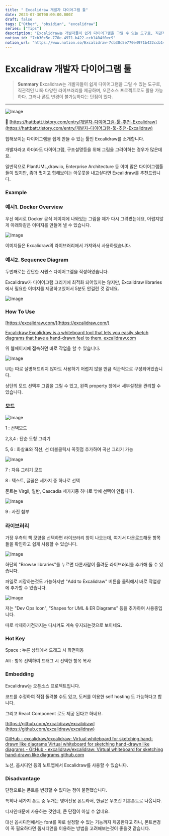```yaml
---
title: " Excalidraw 개발자 다이어그램 툴"
date: 2023-07-30T00:00:00.000Z
draft: false
tags: ["Other", "obsidian", "excalidraw"]
series: ["Tips"]
description: "Excalidraw는 개발자들이 쉽게 다이어그램을 그릴 수 있는 도구로, 직관적인 UI와 다양한 라이브러리를 제공하며, 오픈소스 프로젝트로도 활용 가능하다. 그러나 폰트 변경이 불가능하다는 단점이 있다."
notion_id: "7cb30c5e-770e-4971-b422-ccb1404f0ec9"
notion_url: "https://www.notion.so/Excalidraw-7cb30c5e770e4971b422ccb1404f0ec9"
---
```


#  Excalidraw 개발자 다이어그램 툴

> **Summary**
> Excalidraw는 개발자들이 쉽게 다이어그램을 그릴 수 있는 도구로, 직관적인 UI와 다양한 라이브러리를 제공하며, 오픈소스 프로젝트로도 활용 가능하다. 그러나 폰트 변경이 불가능하다는 단점이 있다.

---

![Image](https://prod-files-secure.s3.us-west-2.amazonaws.com/09ccd4d5-876c-4bba-bbdf-cc77a0a11257/73789a5a-9013-49ba-b1a8-30913623f5d9/Untitled.png?X-Amz-Algorithm=AWS4-HMAC-SHA256&X-Amz-Content-Sha256=UNSIGNED-PAYLOAD&X-Amz-Credential=ASIAZI2LB4664WREH6JP%2F20250724%2Fus-west-2%2Fs3%2Faws4_request&X-Amz-Date=20250724T115943Z&X-Amz-Expires=3600&X-Amz-Security-Token=IQoJb3JpZ2luX2VjEAQaCXVzLXdlc3QtMiJHMEUCIQC3B1JN1VO5788gauU8%2BUp5QLIiYRSPvdMmI2UoHfq7pwIgK4Fd%2BjoTpkwlqT6eghQ%2FQfR76J1e4wvwzAQifSb5WcUq%2FwMILRAAGgw2Mzc0MjMxODM4MDUiDLNZan4uJnqvGchWUSrcA0tfPMJl9OmqdBJobpEjoFdxJTDqghD7wLgM8EQuNpzGH8w3rIF0QPqwEt5sVhV0Q95Oo%2F%2B5Q363Wg7jWUt1TXPv9ReBtVB0gWcKYGHPEjT5jGwbURUrpGDqBzKlaCZxhh%2FzHc1FELZ6k6WaI9ozNseY7V1tlkoJceOyi8SQG4vAZllfDZNiwq69usjzdDcNu9Mz4eQsNcDifNzsqQeoPUCMkK3Qztio9T6lZAhx%2BWFqw%2FXBL6TVN%2F1lV9zGx%2B7MsP1N0q4EHIHansKL9YIk2zybQ57ejIxMmhW7BjO80hyVTzvWBvaSfGVOitSwF2dgKqEoWJdJZM%2F9d%2Bd%2BPE9vMzCW3esP9m2uWiEVW1g%2B2OtmNN3b8ZaW59gxlyH0S6jSGxgpn8M3KwDn98Cir9K%2FFGEfCDOTXrKwGpeLNA5lkhgeSBj9jhhr5804tg5hYVJHpxO%2BI%2F0Nl2THSYnskSzv4o8lDp2YzJgmtm4jEJfu8ov4Jkq0WPfhEYNLySuYT3YeCT%2FK3D78ULF%2FYAv45LhWls3QW0nsLVqbMMKsA7ZsCxoiwwba1iOCEdiEptmzwwOJ5W9wjn72zJLtKWHbfnLwbGnXVYvLfIMuzWqdb59%2F2M7vP%2FJhG%2BP3Vkdnm%2FacMJa%2FiMQGOqUBFfJhARye77cBSozP3HgNYMLvdXnZ2DpzopsnESLc5oy3wU79BUb%2BVSRH%2FfL%2BSLkP5XYlhosl%2BSorZBGUs0gC%2B43UtGau7ATKtd%2BBF%2F%2BjXtBy8jLvdLN3y4HnVFC9IFseRLmg%2FBqFz1v6WfQo6crPnqrrVoOmnoRfMcQbmtN2dnO%2FBUj0PWlVZkQblccqTnDLVSLOvy7UwVXBaeAI2btvCIz4gR9O&X-Amz-Signature=99c0603a5bcf66ed03f9532db4f530f9a38805f3ea2a599c7655a60c3c017313&X-Amz-SignedHeaders=host&x-amz-checksum-mode=ENABLED&x-id=GetObject)

🔗 [https://hattbatt.tistory.com/entry/개발자-다이어그램-툴-추천-Excalidraw](https://hattbatt.tistory.com/entry/개발자-다이어그램-툴-추천-Excalidraw)


힙해보이는 다이어그램을 쉽게 만들 수 있는 툴인 Excalidraw를 소개합니다.

개발자라고 하더라도 다이어그램, 구조설명등을 위해 그림을 그려야하는 경우가 많은데요.

일반적으로 PlantUML,draw.io, Enterprise Architecture 등 이미 많은 다이어그램툴들이 있지만, 좀더 멋지고 힙해보이는 아웃풋을 내고싶다면 Excalidraw를 추천드립니다.

### Example

### 예시1. Docker Overview

우선 예시로 Docker 공식 페이지에 나와있는 그림을 제가 다시 그려봤는데요, 어렵지않게 아래와같은 이미지를 만들어 낼 수 있습니다.

![Image](https://blog.kakaocdn.net/dn/bf3mYs/btrLZy3GYpb/2PtfSWkHUuCG21q1iBy2Q0/img.png)

이미지들은 Excalidraw의 라이브러리에서 가져와서 사용하였습니다.

### 예시2. Sequence Diagram

두번째로는 간단한 시퀀스 다이어그램을 작성하였습니다.

Excalidraw가 다이어그램 그리기에 최적화 되어있지는 않지만, Excalidraw libraries에서 필요한 이미지를 제공하고있어서 5분도 안걸린 것 같네요.

![Image](https://blog.kakaocdn.net/dn/bvdK8y/btrLSuA97zo/0BWFWDDuSYEnoKU9hKkyPK/img.png)

### How To Use

[https://excalidraw.com/](https://excalidraw.com/)

[Excalidraw](https://excalidraw.com/)[
](https://excalidraw.com/)[Excalidraw is a whiteboard tool that lets you easily sketch diagrams that have a hand-drawn feel to them.](https://excalidraw.com/)[
](https://excalidraw.com/)[excalidraw.com](https://excalidraw.com/)

위 웹페이지에 접속하면 바로 작업을 할 수 있습니다.

![Image](https://blog.kakaocdn.net/dn/kThsw/btrLVX3YYHP/Ysy3W2frgcsWFoL2O4Wlj0/img.png)

UI는 따로 설명해드리지 않아도 사용하기 어렵지 않을 만큼 직관적으로 구성되어있습니다.

상단의 모드 선택후 그림을 그릴 수 있고, 왼쪽 property 창에서 세부설정을 관리할 수 있습니다.

### **모드**

![Image](https://blog.kakaocdn.net/dn/bAeXhC/btrLNvHPBj6/Tph812p1PUNhwlHJXpkld1/img.png)

1 : 선택모드

2,3,4 : 단순 도형 그리기

5, 6 : 화살표와 직선, 선 더블클릭시 꼭짓점 추가하여 곡선 그리기 가능

![Image](https://blog.kakaocdn.net/dn/bHyGuN/btrLZQQKg6b/TBtTfuFniObI4wkhVyLXs1/img.png)

7 : 자유 그리기 모드

8 : 텍스트, 글꼴은 세가지 중 하나로 선택

폰트는 Virgil, 일반, Cascadia 세가지중 하나로 밖에 선택이 안됩니다.

![Image](https://blog.kakaocdn.net/dn/rDphE/btrLQyjyfMB/nwS6e05hY73AkmqB1NMtkk/img.png)

9 : 사진 첨부

### **라이브러리**

가장 우측의 책 모양을 선택하면 라이브러리 창이 나오는데, 여기서 다운로드해둔 항목들을 확인하고 쉽게 사용할 수 있습니다.

![Image](https://blog.kakaocdn.net/dn/bs3zKM/btrLVXwacoV/zkiE5LW78STMVJYyJ4j3JK/img.png)

하단의 "Browse libraries"를 누르면 다른사람이 올려둔 라이브러리를 추가해 둘 수 있습니다.

파일로 저장하는것도 가능하지만 "Add to Excalidraw" 버튼을 클릭해서 바로 작업창에 추가할 수 있습니다.

![Image](https://blog.kakaocdn.net/dn/cwHJxE/btrLPn3CKq5/8PGH78oQ9KpTljcE7KBMK0/img.png)

저는 "Dev Ops Icon", "Shapes for UML & ER Diagrams" 등을 추가하여 사용중입니다.

따로 삭제하기전까지는 다시켜도 계속 유지되는것으로 보이네요.

### **Hot Key**

Space : 누른 상태에서 드래그 시 화면이동

Alt : 항목 선택하여 드래그 시 선택한 항목 복사

### Embedding

Excalidraw는 오픈소스 프로젝트입니다.

코드를 수정하여 직접 돌려볼 수도 있고, 도커를 이용한 self hosting 도 가능하다고 합니다.

그리고 React Component 로도 제공 된다고 하네요.

[https://github.com/excalidraw/excalidraw](https://github.com/excalidraw/excalidraw)

[GitHub - excalidraw/excalidraw: Virtual whiteboard for sketching hand-drawn like diagrams](https://github.com/excalidraw/excalidraw)[
](https://github.com/excalidraw/excalidraw)[Virtual whiteboard for sketching hand-drawn like diagrams - GitHub - excalidraw/excalidraw: Virtual whiteboard for sketching hand-drawn like diagrams](https://github.com/excalidraw/excalidraw)[
](https://github.com/excalidraw/excalidraw)[github.com](https://github.com/excalidraw/excalidraw)

노션, 옵시디언 등의 노트앱에서 Excalidraw를 사용할 수 있습니다.

### Disadvantage

단점으로는 폰트를 변경할 수 없다는 점이 불편했습니다.

특히나 세가지 폰트 중 두개는 영어전용 폰트라서, 한글은 무조건 기본폰트로 나옵니다.

디자인때문에 사용하는 것인데, 큰 단점이 아닐 수 없네요.

대신 옵시디언에서는 font를 따로 설정할 수 있는 기능까지 제공한다고 하니, 폰트변경이 꼭 필요하다면 옵시디언을 이용하는 방법을 고려해보는것이 좋을것 같습니다.

